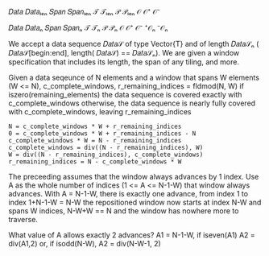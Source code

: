  𝐷𝑎𝑡𝑎 𝐷𝑎𝑡𝑎ₗₑₙ 𝑆𝑝𝑎𝑛 𝑆𝑝𝑎𝑛ₗₑₙ  𝒯 𝒯ₗₑₙ  𝒫 𝒫ₗₑₙ  𝒪 𝒪⁺ 𝒪⁻

 𝐷𝑎𝑡𝑎 𝐷𝑎𝑡𝑎ₙ 𝑆𝑝𝑎𝑛 𝑆𝑝𝑎𝑛ₙ  𝒯 𝒯ₙ  𝒫 𝒫ₙ  𝒪 𝒪⁺ 𝒪⁻ ⁺𝒪ₙ ⁻𝒪ₙ

We accept a data sequence 𝐷𝑎𝑡𝑎𝒮 of type Vector{T} and of length 𝐷𝑎𝑡𝑎𝒮ₙ ( 𝐷𝑎𝑡𝑎𝒮[begin:end], length( 𝐷𝑎𝑡𝑎𝒮) == 𝐷𝑎𝑡𝑎𝒮ₙ).
We are given a window specification that includes its length, the span of any tiling, and more.

Given a data seqeunce of N elements and a window that spans W elements (W <= N),
    c_complete_windows, r_remaining_indices = fldmod(N, W)
    if iszero(remaining_elements) the data sequence is covered exactly with c_complete_windows
    otherwise, the data sequence is nearly fully covered with c_complete_windows, leaving r_remaining_indices
    
    N = c_complete_windows * W + r_remaining_indices
    0 = c_complete_windows * W + r_remaining_indices - N
    c_complete_windows * W = N - r_remaining_indices
    c_complete_windows = div((N - r_remaining_indices), W)
    W = div((N - r_remaining_indices), c_complete_windows)
    r_remaining_indices = N - c_complete_windows * W
    
The preceeding assumes that the window always advances by 1 index.
Use A as the whole number of indices (1 <= A <= N-1-W) that window always advances.
With A = N-1-W, there is exactly one advance, from index 1 to index 1+N-1-W = N-W
   the repositioned window now starts at index N-W and spans W indices, N-W+W == N
   and the window has nowhere more to traverse.

What value of A allows exactly 2 advances?
    A1 = N-1-W, if iseven(A1) A2 = div(A1,2)
    or, if isodd(N-W), A2 = div(N-W-1, 2)
    
